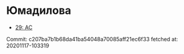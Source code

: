 # Юмадилова
- [29: AC](29.md)

Commit: c207ba7b1b68da41ba54048a70085aff21ec6f33
 fetched at: 20201117-103319
